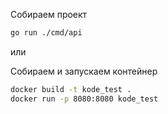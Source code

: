 Собираем проект

```sh
go run ./cmd/api
```

или

Собираем и запускаем контейнер

```sh
docker build -t kode_test .
docker run -p 8080:8080 kode_test
```
